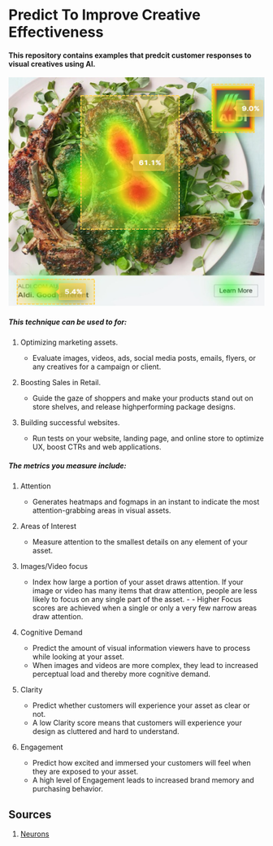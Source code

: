 # Predict To Improve Creative Effectiveness

#### This repository contains examples that predcit customer responses to visual creatives using AI.

<p align="center">
    <img src="/Images/Aldi_Social_attention_heatmap.png" width="1500" height="450">
</p>

##### This technique can be used to for:
1. Optimizing marketing assets.
    - Evaluate images, videos, ads, social media posts, emails, flyers, or any creatives for a campaign or client.

2. Boosting Sales in Retail.
    - Guide the gaze of shoppers and make your products stand out on store shelves, and release highperforming package designs.

3. Building successful websites.
    - Run tests on your website, landing page, and online store to optimize UX, boost CTRs and web applications.

##### The metrics you measure include:
1. Attention
    - Generates heatmaps and fogmaps in an instant to indicate the most attention-grabbing areas in visual assets.

2. Areas of Interest
    - Measure attention to the smallest details on any element of your asset.

3. Images/Video focus
    - Index how large a portion of your asset draws attention. If your image or video has many items that draw attention, people are less likely to focus on any single part of the asset.  - - Higher Focus scores are achieved when a single or only a very few narrow areas draw attention.

4. Cognitive Demand
    - Predict the amount of visual information viewers have to process while looking at your asset. 
    - When images and videos are more complex, they lead to increased perceptual load and thereby more cognitive demand.

5. Clarity 
    - Predict whether customers will experience your asset as clear or not. 
    - A low Clarity score means that customers will experience your design as cluttered and hard to understand.

6. Engagement
    - Predict how excited and immersed your customers will feel when they are exposed to your asset.
    - A high level of Engagement leads to increased brand memory and purchasing behavior.








## Sources
1. [Neurons](https://www.neuronsinc.com/)

